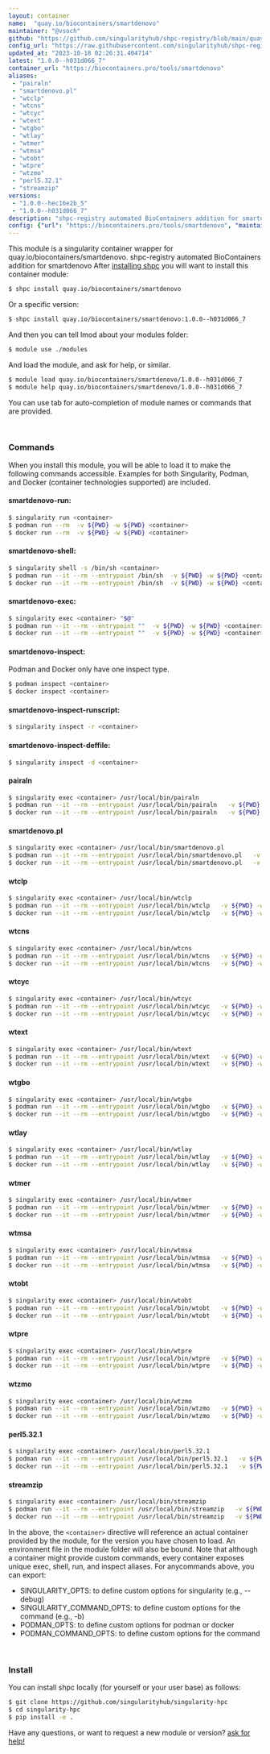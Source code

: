 ```yaml
---
layout: container
name:  "quay.io/biocontainers/smartdenovo"
maintainer: "@vsoch"
github: "https://github.com/singularityhub/shpc-registry/blob/main/quay.io/biocontainers/smartdenovo/container.yaml"
config_url: "https://raw.githubusercontent.com/singularityhub/shpc-registry/main/quay.io/biocontainers/smartdenovo/container.yaml"
updated_at: "2023-10-18 02:26:31.404714"
latest: "1.0.0--h031d066_7"
container_url: "https://biocontainers.pro/tools/smartdenovo"
aliases:
 - "pairaln"
 - "smartdenovo.pl"
 - "wtclp"
 - "wtcns"
 - "wtcyc"
 - "wtext"
 - "wtgbo"
 - "wtlay"
 - "wtmer"
 - "wtmsa"
 - "wtobt"
 - "wtpre"
 - "wtzmo"
 - "perl5.32.1"
 - "streamzip"
versions:
 - "1.0.0--hec16e2b_5"
 - "1.0.0--h031d066_7"
description: "shpc-registry automated BioContainers addition for smartdenovo"
config: {"url": "https://biocontainers.pro/tools/smartdenovo", "maintainer": "@vsoch", "description": "shpc-registry automated BioContainers addition for smartdenovo", "latest": {"1.0.0--h031d066_7": "sha256:e98d67ff989b2707d04247395a800d8e18178e56689ef315f333872ca82bddc4"}, "tags": {"1.0.0--hec16e2b_5": "sha256:0d45291b3ba458ea76b2a8aaa0f2b94b2a064721ac62e47ac053c80d55e4b13b", "1.0.0--h031d066_7": "sha256:e98d67ff989b2707d04247395a800d8e18178e56689ef315f333872ca82bddc4"}, "docker": "quay.io/biocontainers/smartdenovo", "aliases": {"pairaln": "/usr/local/bin/pairaln", "smartdenovo.pl": "/usr/local/bin/smartdenovo.pl", "wtclp": "/usr/local/bin/wtclp", "wtcns": "/usr/local/bin/wtcns", "wtcyc": "/usr/local/bin/wtcyc", "wtext": "/usr/local/bin/wtext", "wtgbo": "/usr/local/bin/wtgbo", "wtlay": "/usr/local/bin/wtlay", "wtmer": "/usr/local/bin/wtmer", "wtmsa": "/usr/local/bin/wtmsa", "wtobt": "/usr/local/bin/wtobt", "wtpre": "/usr/local/bin/wtpre", "wtzmo": "/usr/local/bin/wtzmo", "perl5.32.1": "/usr/local/bin/perl5.32.1", "streamzip": "/usr/local/bin/streamzip"}}
---
```


This module is a singularity container wrapper for quay.io/biocontainers/smartdenovo.
shpc-registry automated BioContainers addition for smartdenovo
After [installing shpc](#install) you will want to install this container module:


```bash
$ shpc install quay.io/biocontainers/smartdenovo
```

Or a specific version:

```bash
$ shpc install quay.io/biocontainers/smartdenovo:1.0.0--h031d066_7
```

And then you can tell lmod about your modules folder:

```bash
$ module use ./modules
```

And load the module, and ask for help, or similar.

```bash
$ module load quay.io/biocontainers/smartdenovo/1.0.0--h031d066_7
$ module help quay.io/biocontainers/smartdenovo/1.0.0--h031d066_7
```

You can use tab for auto-completion of module names or commands that are provided.

<br>

### Commands

When you install this module, you will be able to load it to make the following commands accessible.
Examples for both Singularity, Podman, and Docker (container technologies supported) are included.

#### smartdenovo-run:

```bash
$ singularity run <container>
$ podman run --rm  -v ${PWD} -w ${PWD} <container>
$ docker run --rm  -v ${PWD} -w ${PWD} <container>
```

#### smartdenovo-shell:

```bash
$ singularity shell -s /bin/sh <container>
$ podman run --it --rm --entrypoint /bin/sh  -v ${PWD} -w ${PWD} <container>
$ docker run --it --rm --entrypoint /bin/sh  -v ${PWD} -w ${PWD} <container>
```

#### smartdenovo-exec:

```bash
$ singularity exec <container> "$@"
$ podman run --it --rm --entrypoint ""  -v ${PWD} -w ${PWD} <container> "$@"
$ docker run --it --rm --entrypoint ""  -v ${PWD} -w ${PWD} <container> "$@"
```

#### smartdenovo-inspect:

Podman and Docker only have one inspect type.

```bash
$ podman inspect <container>
$ docker inspect <container>
```

#### smartdenovo-inspect-runscript:

```bash
$ singularity inspect -r <container>
```

#### smartdenovo-inspect-deffile:

```bash
$ singularity inspect -d <container>
```


#### pairaln

```bash
$ singularity exec <container> /usr/local/bin/pairaln
$ podman run --it --rm --entrypoint /usr/local/bin/pairaln   -v ${PWD} -w ${PWD} <container> -c " $@"
$ docker run --it --rm --entrypoint /usr/local/bin/pairaln   -v ${PWD} -w ${PWD} <container> -c " $@"
```


#### smartdenovo.pl

```bash
$ singularity exec <container> /usr/local/bin/smartdenovo.pl
$ podman run --it --rm --entrypoint /usr/local/bin/smartdenovo.pl   -v ${PWD} -w ${PWD} <container> -c " $@"
$ docker run --it --rm --entrypoint /usr/local/bin/smartdenovo.pl   -v ${PWD} -w ${PWD} <container> -c " $@"
```


#### wtclp

```bash
$ singularity exec <container> /usr/local/bin/wtclp
$ podman run --it --rm --entrypoint /usr/local/bin/wtclp   -v ${PWD} -w ${PWD} <container> -c " $@"
$ docker run --it --rm --entrypoint /usr/local/bin/wtclp   -v ${PWD} -w ${PWD} <container> -c " $@"
```


#### wtcns

```bash
$ singularity exec <container> /usr/local/bin/wtcns
$ podman run --it --rm --entrypoint /usr/local/bin/wtcns   -v ${PWD} -w ${PWD} <container> -c " $@"
$ docker run --it --rm --entrypoint /usr/local/bin/wtcns   -v ${PWD} -w ${PWD} <container> -c " $@"
```


#### wtcyc

```bash
$ singularity exec <container> /usr/local/bin/wtcyc
$ podman run --it --rm --entrypoint /usr/local/bin/wtcyc   -v ${PWD} -w ${PWD} <container> -c " $@"
$ docker run --it --rm --entrypoint /usr/local/bin/wtcyc   -v ${PWD} -w ${PWD} <container> -c " $@"
```


#### wtext

```bash
$ singularity exec <container> /usr/local/bin/wtext
$ podman run --it --rm --entrypoint /usr/local/bin/wtext   -v ${PWD} -w ${PWD} <container> -c " $@"
$ docker run --it --rm --entrypoint /usr/local/bin/wtext   -v ${PWD} -w ${PWD} <container> -c " $@"
```


#### wtgbo

```bash
$ singularity exec <container> /usr/local/bin/wtgbo
$ podman run --it --rm --entrypoint /usr/local/bin/wtgbo   -v ${PWD} -w ${PWD} <container> -c " $@"
$ docker run --it --rm --entrypoint /usr/local/bin/wtgbo   -v ${PWD} -w ${PWD} <container> -c " $@"
```


#### wtlay

```bash
$ singularity exec <container> /usr/local/bin/wtlay
$ podman run --it --rm --entrypoint /usr/local/bin/wtlay   -v ${PWD} -w ${PWD} <container> -c " $@"
$ docker run --it --rm --entrypoint /usr/local/bin/wtlay   -v ${PWD} -w ${PWD} <container> -c " $@"
```


#### wtmer

```bash
$ singularity exec <container> /usr/local/bin/wtmer
$ podman run --it --rm --entrypoint /usr/local/bin/wtmer   -v ${PWD} -w ${PWD} <container> -c " $@"
$ docker run --it --rm --entrypoint /usr/local/bin/wtmer   -v ${PWD} -w ${PWD} <container> -c " $@"
```


#### wtmsa

```bash
$ singularity exec <container> /usr/local/bin/wtmsa
$ podman run --it --rm --entrypoint /usr/local/bin/wtmsa   -v ${PWD} -w ${PWD} <container> -c " $@"
$ docker run --it --rm --entrypoint /usr/local/bin/wtmsa   -v ${PWD} -w ${PWD} <container> -c " $@"
```


#### wtobt

```bash
$ singularity exec <container> /usr/local/bin/wtobt
$ podman run --it --rm --entrypoint /usr/local/bin/wtobt   -v ${PWD} -w ${PWD} <container> -c " $@"
$ docker run --it --rm --entrypoint /usr/local/bin/wtobt   -v ${PWD} -w ${PWD} <container> -c " $@"
```


#### wtpre

```bash
$ singularity exec <container> /usr/local/bin/wtpre
$ podman run --it --rm --entrypoint /usr/local/bin/wtpre   -v ${PWD} -w ${PWD} <container> -c " $@"
$ docker run --it --rm --entrypoint /usr/local/bin/wtpre   -v ${PWD} -w ${PWD} <container> -c " $@"
```


#### wtzmo

```bash
$ singularity exec <container> /usr/local/bin/wtzmo
$ podman run --it --rm --entrypoint /usr/local/bin/wtzmo   -v ${PWD} -w ${PWD} <container> -c " $@"
$ docker run --it --rm --entrypoint /usr/local/bin/wtzmo   -v ${PWD} -w ${PWD} <container> -c " $@"
```


#### perl5.32.1

```bash
$ singularity exec <container> /usr/local/bin/perl5.32.1
$ podman run --it --rm --entrypoint /usr/local/bin/perl5.32.1   -v ${PWD} -w ${PWD} <container> -c " $@"
$ docker run --it --rm --entrypoint /usr/local/bin/perl5.32.1   -v ${PWD} -w ${PWD} <container> -c " $@"
```


#### streamzip

```bash
$ singularity exec <container> /usr/local/bin/streamzip
$ podman run --it --rm --entrypoint /usr/local/bin/streamzip   -v ${PWD} -w ${PWD} <container> -c " $@"
$ docker run --it --rm --entrypoint /usr/local/bin/streamzip   -v ${PWD} -w ${PWD} <container> -c " $@"
```



In the above, the `<container>` directive will reference an actual container provided
by the module, for the version you have chosen to load. An environment file in the
module folder will also be bound. Note that although a container
might provide custom commands, every container exposes unique exec, shell, run, and
inspect aliases. For anycommands above, you can export:

 - SINGULARITY_OPTS: to define custom options for singularity (e.g., --debug)
 - SINGULARITY_COMMAND_OPTS: to define custom options for the command (e.g., -b)
 - PODMAN_OPTS: to define custom options for podman or docker
 - PODMAN_COMMAND_OPTS: to define custom options for the command

<br>

### Install

You can install shpc locally (for yourself or your user base) as follows:

```bash
$ git clone https://github.com/singularityhub/singularity-hpc
$ cd singularity-hpc
$ pip install -e .
```

Have any questions, or want to request a new module or version? [ask for help!](https://github.com/singularityhub/singularity-hpc/issues)